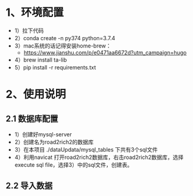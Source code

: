 # 1、环境配置

* 1）拉下代码
* 2）conda create -n py374 python=3.7.4
* 3）mac系统的话记得安装home-brew：
  * https://www.jianshu.com/p/e0471aa6672d?utm_campaign=hugo
* 4）brew install ta-lib
* 5）pip install -r requirements.txt

# 2、使用说明

## 2.1 数据库配置

* 1）创建好mysql-server
* 2）创建名为road2rich2的数据库
* 3）在本项目 ./dataUpdata/mysql_tables 下共有3个sql文件
* 4）利用navicat 打开road2rich2数据库，右击road2rich2数据库，选择execute sql file，选择3）中的sql文件，创建表。

## 2.2 导入数据
